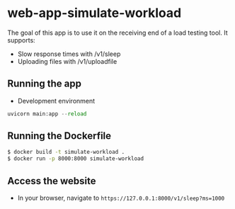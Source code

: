 # web-app-simulate-workload
The goal of this app is to use it on the receiving end of a load testing tool. It supports:
- Slow response times with /v1/sleep
- Uploading files with /v1/uploadfile

## Running the app

- Development environment

```python
uvicorn main:app --reload
```

## Running the Dockerfile

```bash
$ docker build -t simulate-workload .
$ docker run -p 8000:8000 simulate-workload
```

## Access the website

- In your browser, navigate to ```https://127.0.0.1:8000/v1/sleep?ms=1000```
